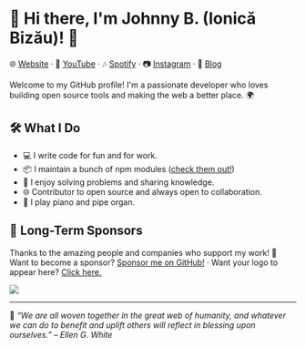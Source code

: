 # 👋 Hi there, I'm Johnny B. (Ionică Bizău)! 🚀

🌐 [Website](https://ionicabizau.net) · 🎥 [YouTube](https://youtube.com/IonicaBizau) · 🎶 [Spotify](https://open.spotify.com/artist/73l2n9Q1I4qBF3JTEIqrGs?si=nVOQju4cT_epYTKvUQEDlA) · 📷 [Instagram](https://instagram.com/IonicaBizau) · 💬 [Blog](https://ionicabizau.net/blog)

Welcome to my GitHub profile! I'm a passionate developer who loves building open source tools and making the web a better place. 🌍

## 🛠️ What I Do

- 💻 I write code for fun and for work.
- 📦 I maintain a bunch of npm modules ([check them out!](https://www.npmjs.com/~ionicabizau))
- 🧠 I enjoy solving problems and sharing knowledge.
- 🌐 Contributor to open source and always open to collaboration.
- 🎹 I play piano and pipe organ.

## 💖 Long-Term Sponsors

Thanks to the amazing people and companies who support my work! 🙏 Want to become a sponsor? [Sponsor me on GitHub!](https://github.com/sponsors/IonicaBizau) · Want your logo to appear here? [Click here.](https://github.com/sponsors/IonicaBizau/sponsorships?sponsor=IonicaBizau&tier_id=479849&preview=false)

[![](https://bloggify.org/wp-content/uploads/2021/03/brightbox.png)](https://www.brightbox.com)


---

🧊 _“We are all woven together in the great web of humanity, and whatever we can do to benefit and uplift others will reflect in blessing upon ourselves.” – Ellen G. White_

